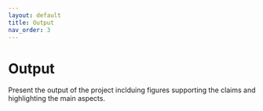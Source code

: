 ```yaml
---
layout: default
title: Output
nav_order: 3
---
```


# Output

Present the output of the project inclduing figures supporting the claims and highlighting the main aspects.
